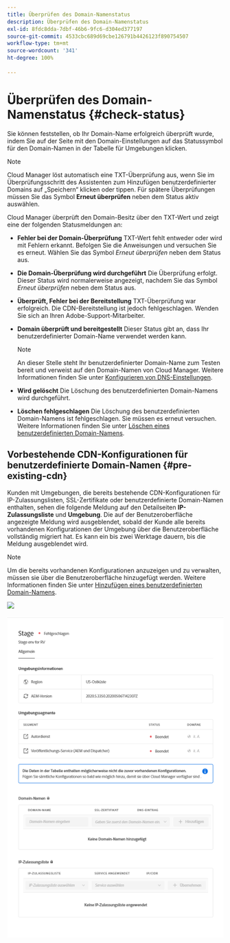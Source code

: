 ```yaml
---
title: Überprüfen des Domain-Namenstatus
description: Überprüfen des Domain-Namenstatus
exl-id: 8fdc8dda-7dbf-46b6-9fc6-d304ed377197
source-git-commit: 4533cbc689d69cbe126791b4426123f890754507
workflow-type: tm+mt
source-wordcount: '341'
ht-degree: 100%

---
```


# Überprüfen des Domain-Namenstatus {#check-status}

Sie können feststellen, ob Ihr Domain-Name erfolgreich überprüft wurde, indem Sie auf der Seite mit den Domain-Einstellungen auf das Statussymbol für den Domain-Namen in der Tabelle für Umgebungen klicken.

>[!NOTE]
>Cloud Manager löst automatisch eine TXT-Überprüfung aus, wenn Sie im Überprüfungsschritt des Assistenten zum Hinzufügen benutzerdefinierter Domains auf „Speichern“ klicken oder tippen. Für spätere Überprüfungen müssen Sie das Symbol **Erneut überprüfen** neben dem Status aktiv auswählen.

Cloud Manager überprüft den Domain-Besitz über den TXT-Wert und zeigt eine der folgenden Statusmeldungen an:

* **Fehler bei der Domain-Überprüfung**
TXT-Wert fehlt entweder oder wird mit Fehlern erkannt. Befolgen Sie die Anweisungen und versuchen Sie es erneut. Wählen Sie das Symbol 
*Erneut überprüfen* neben dem Status aus.

* **Die Domain-Überprüfung wird durchgeführt**
Die Überprüfung erfolgt. Dieser Status wird normalerweise angezeigt, nachdem Sie das Symbol 
*Erneut überprüfen* neben dem Status aus.

* **Überprüft, Fehler bei der Bereitstellung**
TXT-Überprüfung war erfolgreich. Die CDN-Bereitstellung ist jedoch fehlgeschlagen. Wenden Sie sich an Ihren Adobe-Support-Mitarbeiter.

* **Domain überprüft und bereitgestellt**
Dieser Status gibt an, dass Ihr benutzerdefinierter Domain-Name verwendet werden kann.
   >[!NOTE]
   >An dieser Stelle steht Ihr benutzerdefinierter Domain-Name zum Testen bereit und verweist auf den Domain-Namen von Cloud Manager. Weitere Informationen finden Sie unter [Konfigurieren von DNS-Einstellungen](/help/implementing/cloud-manager/custom-domain-names/configure-dns-settings.md).

* **Wird gelöscht**
Die Löschung des benutzerdefinierten Domain-Namens wird durchgeführt.

* **Löschen fehlgeschlagen**
Die Löschung des benutzerdefinierten Domain-Namens ist fehlgeschlagen. Sie müssen es erneut versuchen. Weitere Informationen finden Sie unter [Löschen eines benutzerdefinierten Domain-Namens](/help/implementing/cloud-manager/custom-domain-names/delete-custom-domain-name.md).


## Vorbestehende CDN-Konfigurationen für benutzerdefinierte Domain-Namen {#pre-existing-cdn}

Kunden mit Umgebungen, die bereits bestehende CDN-Konfigurationen für IP-Zulassungslisten, SSL-Zertifikate oder benutzerdefinierte Domain-Namen enthalten, sehen die folgende Meldung auf den Detailseiten **IP-Zulassungsliste** und **Umgebung**. Die auf der Benutzeroberfläche angezeigte Meldung wird ausgeblendet, sobald der Kunde alle bereits vorhandenen Konfigurationen der Umgebung über die Benutzeroberfläche vollständig migriert hat. Es kann ein bis zwei Werktage dauern, bis die Meldung ausgeblendet wird.

>[!NOTE]
>Um die bereits vorhandenen Konfigurationen anzuzeigen und zu verwalten, müssen sie über die Benutzeroberfläche hinzugefügt werden. Weitere Informationen finden Sie unter [Hinzufügen eines benutzerdefinierten Domain-Namens](/help/implementing/cloud-manager/custom-domain-names/add-custom-domain-name.md).

![](/help/implementing/cloud-manager/assets/ip-allow-list-message1.png)

![](/help/implementing/cloud-manager/assets/ip-allow-list-message2.png)
